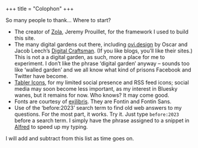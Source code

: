 +++
title = "Colophon"
+++

So many people to thank… Where to start?

- The creator of [Zola](https://getzola.org), Jeremy Prouillet, for the framework I used to build this site. 
- The many digital gardens out there, including [ovi.design](https://www.ovl.design/) by Oscar and Jacob Leech’s [Digital Craftsman](https://jacobleech.com/). (If you like blogs, you’ll like their sites.) This is not a a digital garden, as such, more a place for me to experiment. I don’t like the phrase ‘digital garden’ anyway – sounds too like ‘walled garden’ and we all know what kind of prisons Facebook and Twitter have become.
- [Tabler Icons](https://tabler.io), for my limited social presence and RSS feed icons; social media may soon become less important, as my interest in Bluesky wanes, but it remains for now. Who knows? It may come good.
- Fonts are courtesy of [exjlibris](https://exjlibris.com). They are Fontin and Fontin Sans.
- Use of the ‘before:2023’ search term to find old web answers to my questions. For the most part, it works. Try it. Just type `before:2023` before a search term. I simply have the phrase assigned to a snippet in [Alfred](https://alfredapp.com) to speed up my typing.

I will add and subtract from this list as time goes on.

